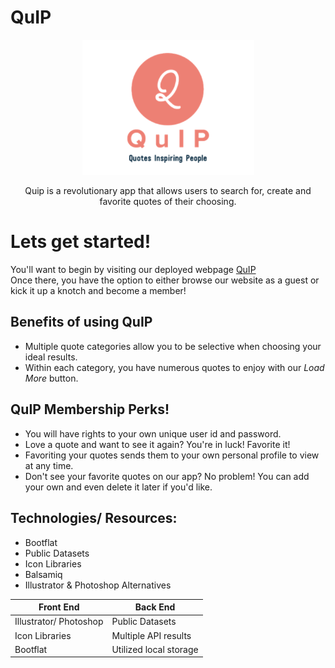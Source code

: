 # QuIP
<p align="center">
<img src="./public/transparentFull.png" width="275">
</p>  

<p align="center">
Quip is a revolutionary app that allows users to search for, create and favorite quotes of their choosing.  
</p>
  
    
    
# Lets get started!  
You'll want to begin by visiting our deployed webpage [QuIP](https://fast-cliffs-70605.herokuapp.com/home.html)  
Once there, you have the option to either browse our website as a guest or kick it up a knotch and become a member! 

## Benefits of using QuIP  
* Multiple quote categories allow you to be selective when choosing your ideal results.
* Within each category, you have numerous quotes to enjoy with our *Load More* button.

## QuIP Membership Perks!
* You will have rights to your own unique user id and password.
* Love a quote and want to see it again? You're in luck! Favorite it!
* Favoriting your quotes sends them to your own personal profile to view at any time.
* Don't see your favorite quotes on our app? No problem! You can add your own and even delete it later if you'd like.  

## Technologies/ Resources:
* Bootflat
* Public Datasets
* Icon Libraries
* Balsamiq
* Illustrator & Photoshop Alternatives

        
**Front End** | **Back End**
------------ | -------------
Illustrator/ Photoshop | Public Datasets
Icon Libraries | Multiple API results
Bootflat | Utilized local storage 